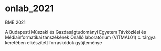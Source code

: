 # onlab_2021
BME 2021

A Budapesti Műszaki és Gazdaságtudományi Egyetem Távközlési és Médiainformatikai tanszékének Önálló laboratórium (VITMAL01) c. tárgya keretében elkészített forráskódok gyűjteménye

